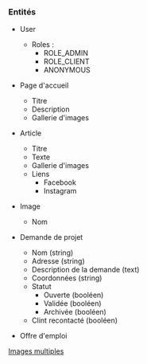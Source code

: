 ### Entités


* User
    * Roles : 
        * ROLE_ADMIN
        * ROLE_CLIENT
        * ANONYMOUS

* Page d'accueil
    * Titre
    * Description
    * Gallerie d'images

* Article
    * Titre
    * Texte
    * Gallerie d'images
    * Liens
        * Facebook
        * Instagram

* Image 
    * Nom

* Demande de projet
    * Nom (string)
    * Adresse (string)
    * Description de la demande (text)
    * Coordonnées (string)
    * Statut
        * Ouverte (booléen)
        * Validée (booléen)
        * Archivée (booléen)
    * Clint recontacté (booléen)
    
* Offre d'emploi


[Images multiples ](https://nouvelle-techno.fr/actualites/live-coding-upload-dimages-multiples-avec-symfony-4-et-5)
